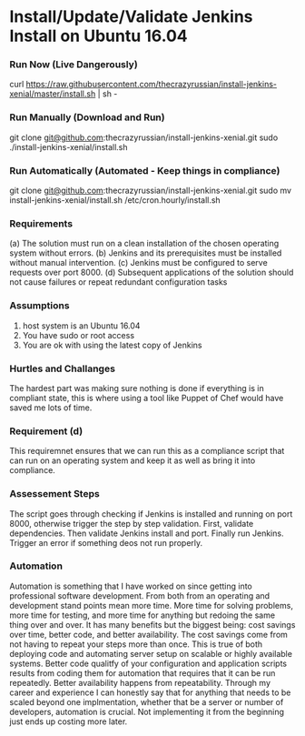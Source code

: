 # Install/Update/Validate Jenkins Install on Ubuntu 16.04

### Run Now (Live Dangerously)
 curl https://raw.githubusercontent.com/thecrazyrussian/install-jenkins-xenial/master/install.sh | sh -
 
### Run Manually (Download and Run)
 git clone git@github.com:thecrazyrussian/install-jenkins-xenial.git
 sudo ./install-jenkins-xenial/install.sh

### Run Automatically (Automated - Keep things in compliance)
 git clone git@github.com:thecrazyrussian/install-jenkins-xenial.git
 sudo mv install-jenkins-xenial/install.sh /etc/cron.hourly/install.sh
 

### Requirements
(a) The solution must run on a clean installation of the chosen operating system without errors.
(b) Jenkins and its prerequisites must be installed without manual intervention.
(c) Jenkins must be configured to serve requests over port 8000.
(d) Subsequent applications of the solution should not cause failures or repeat redundant configuration tasks
 
### Assumptions
 1. host system is an Ubuntu 16.04
 2. You have sudo or root access 
 3. You are ok with using the latest copy of Jenkins
 
### Hurtles and Challanges
The hardest part was making sure nothing is done if everything is in compliant state, this is where using a tool like Puppet of Chef would have saved me lots of time. 

### Requirement (d)
This requiremnet ensures that we can run this as a compliance script that can run on an operating system and keep it as well as bring it into compliance.

### Assessement Steps
The script goes through checking if Jenkins is installed and running on port 8000, otherwise trigger the step by step validation. First, validate dependencies. Then validate Jenkins install and port. Finally run Jenkins. Trigger an error if something deos not run properly.

### Automation
Automation is something that I have worked on since getting into professional software development. From both from an operating and development stand points mean more time. More time for solving problems, more time for testing, and more time for anything but redoing the same thing over and over. It has many benefits but the biggest being: cost savings over time, better code, and better availability.
The cost savings come from not having to repeat your steps more than once. This is true of both deploying code and automating server setup on scalable or highly available systems. Better code qualitfy of your configuration and application scripts results from coding them for automation that requires that it can be run repeatedly. Better availability happens from repeatability. 
Through my career and experience I can honestly say that for anything that needs to be scaled beyond one implmentation, whether that be a server or number of developers, automation is crucial. Not implementing it from the beginning just ends up costing more later.




